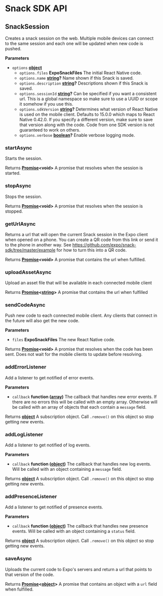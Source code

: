 # Snack SDK API

<!-- Generated by documentation.js. Update this documentation by updating the source code. -->

## SnackSession

Creates a snack session on the web. Multiple mobile devices can connect to the same session and each one will be updated when new code is pushed.

**Parameters**

-   `options` **[object](https://developer.mozilla.org/en-US/docs/Web/JavaScript/Reference/Global_Objects/Object)** 
    -   `options.files` **ExpoSnackFiles** The initial React Native code.
    -   `options.name` **[string](https://developer.mozilla.org/en-US/docs/Web/JavaScript/Reference/Global_Objects/String)?** Name shown if this Snack is saved.
    -   `options.description` **[string](https://developer.mozilla.org/en-US/docs/Web/JavaScript/Reference/Global_Objects/String)?** Descriptions shown if this Snack is saved.
    -   `options.sessionId` **[string](https://developer.mozilla.org/en-US/docs/Web/JavaScript/Reference/Global_Objects/String)?** Can be specified if you want a consistent url. This is a global namespace so make sure to use a UUID or scope it somehow if you use this.
    -   `options.sdkVersion` **[string](https://developer.mozilla.org/en-US/docs/Web/JavaScript/Reference/Global_Objects/String)?** Determines what version of React Native is used on the mobile client. Defaults to 15.0.0 which maps to React Native 0.42.0. If you specify a different version, make sure to save that version along with the code. Code from one SDK version is not guaranteed to work on others.
    -   `options.verbose` **[boolean](https://developer.mozilla.org/en-US/docs/Web/JavaScript/Reference/Global_Objects/Boolean)?** Enable verbose logging mode.

### startAsync

Starts the session.

Returns **[Promise](https://developer.mozilla.org/en-US/docs/Web/JavaScript/Reference/Global_Objects/Promise)&lt;void>** A promise that resolves when the session is started.

### stopAsync

Stops the session.

Returns **[Promise](https://developer.mozilla.org/en-US/docs/Web/JavaScript/Reference/Global_Objects/Promise)&lt;void>** A promise that resolves when the session is stopped.

### getUrlAsync

Returns a url that will open the current Snack session in the Expo client when opened on a phone. You can create a QR code from this link or send it to the phone in another way. See <https://github.com/expo/snack-sdk/tree/master/example> for how to turn this into a QR code.

Returns **[Promise](https://developer.mozilla.org/en-US/docs/Web/JavaScript/Reference/Global_Objects/Promise)&lt;void>** A promise that contains the url when fulfilled.

### uploadAssetAsync

Upload an asset file that will be available in each connected mobile client

Returns **[Promise](https://developer.mozilla.org/en-US/docs/Web/JavaScript/Reference/Global_Objects/Promise)&lt;[string](https://developer.mozilla.org/en-US/docs/Web/JavaScript/Reference/Global_Objects/String)>** A promise that contains the url when fulfilled

### sendCodeAsync

Push new code to each connected mobile client. Any clients that connect in the future will also get the new code.

**Parameters**

-   `files` **ExpoSnackFiles** The new React Native code.

Returns **[Promise](https://developer.mozilla.org/en-US/docs/Web/JavaScript/Reference/Global_Objects/Promise)&lt;void>** A promise that resolves when the code has been sent. Does not wait for the mobile clients to update before resolving.

### addErrorListener

Add a listener to get notified of error events.

**Parameters**

-   `callback` **function ([array](https://developer.mozilla.org/en-US/docs/Web/JavaScript/Reference/Global_Objects/Array))** The callback that handles new error events. If there are no errors this will be called with an empty array. Otherwise will be called with an array of objects that each contain a `message` field.

Returns **[object](https://developer.mozilla.org/en-US/docs/Web/JavaScript/Reference/Global_Objects/Object)** A subscription object. Call `.remove()` on this object so stop getting new events.

### addLogListener

Add a listener to get notified of log events.

**Parameters**

-   `callback` **function ([object](https://developer.mozilla.org/en-US/docs/Web/JavaScript/Reference/Global_Objects/Object))** The callback that handles new log events. Will be called with an object containing a `message` field.

Returns **[object](https://developer.mozilla.org/en-US/docs/Web/JavaScript/Reference/Global_Objects/Object)** A subscription object. Call `.remove()` on this object so stop getting new events.

### addPresenceListener

Add a listener to get notified of presence events.

**Parameters**

-   `callback` **function ([object](https://developer.mozilla.org/en-US/docs/Web/JavaScript/Reference/Global_Objects/Object))** The callback that handles new presence events. Will be called with an object containing a `status` field.

Returns **[object](https://developer.mozilla.org/en-US/docs/Web/JavaScript/Reference/Global_Objects/Object)** A subscription object. Call `.remove()` on this object so stop getting new events.

### saveAsync

Uploads the current code to Expo's servers and return a url that points to that version of the code.

Returns **[Promise](https://developer.mozilla.org/en-US/docs/Web/JavaScript/Reference/Global_Objects/Promise)&lt;[object](https://developer.mozilla.org/en-US/docs/Web/JavaScript/Reference/Global_Objects/Object)>** A promise that contains an object with a `url` field when fulfilled.
